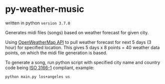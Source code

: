 # py-weather-music

written in python `version 3.7.0`

Generates midi files (songs) based on weather forecast for given city.

Using [OpenWeatherMap API](https://openweathermap.org/forecast5) to pull weather forecast for next 5 days (3 hour) for specified location.
This gives 5 days x 8 points = 40 weather data points, on which the midi file generation is based.


To generate a song, run python script with specified city name and country code being [ISO 3166-1](https://en.wikipedia.org/wiki/ISO_3166-1) compliant, example:
```
python main.py los+angeles us
```

